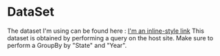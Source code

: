# DataSet

The dataset I'm using can be found here : [I'm an inline-style link](https://wonder.cdc.gov/ucd-icd10.html) This dataset is obtained by performing a query on the host site. Make sure to perform a GroupBy by "State" and "Year".

